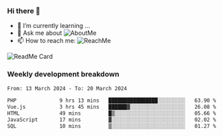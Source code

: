 ### Hi there 👋

- 🌱 I’m currently learning ...
- 💬 Ask me about ![AboutMe](www.itzcy.com/about)
- 📫 How to reach me: ![ReachMe](www.itzcy.com/about)

![ReadMe Card](https://github-readme-stats-ten-gilt.vercel.app/api?username=SuperChenYun&show_icons=true&title_color=fff&icon_color=79ff97&text_color=9f9f9f&bg_color=151515&hide_border=true)
### Weekly development breakdown
<!--START_SECTION:waka-->

```txt
From: 13 March 2024 - To: 20 March 2024

PHP              9 hrs 13 mins   ████████████████░░░░░░░░░   63.90 %
Vue.js           3 hrs 45 mins   ██████▓░░░░░░░░░░░░░░░░░░   26.08 %
HTML             49 mins         █▒░░░░░░░░░░░░░░░░░░░░░░░   05.66 %
JavaScript       17 mins         ▓░░░░░░░░░░░░░░░░░░░░░░░░   02.02 %
SQL              10 mins         ▒░░░░░░░░░░░░░░░░░░░░░░░░   01.27 %
```

<!--END_SECTION:waka-->
